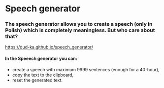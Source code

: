 # Speech generator
### The speech generator allows you to create a speech (only in Polish) which is completely meaningless. But who care about that?

https://dud-ka.github.io/speech_generator/

#### In the __Speeech generator__ you can:
* create a speech with maximum 9999 sentences (enough for a 40-hour),
* copy the text to the clipboard,
* reset the generated text.